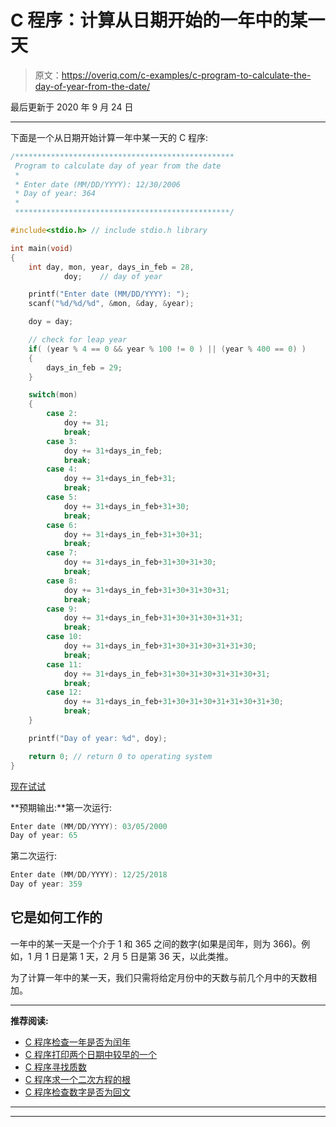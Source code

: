 # C 程序：计算从日期开始的一年中的某一天

> 原文：<https://overiq.com/c-examples/c-program-to-calculate-the-day-of-year-from-the-date/>

最后更新于 2020 年 9 月 24 日

* * *

下面是一个从日期开始计算一年中某一天的 C 程序:

```c
/*************************************************
 Program to calculate day of year from the date
 * 
 * Enter date (MM/DD/YYYY): 12/30/2006
 * Day of year: 364
 *  
 ************************************************/

#include<stdio.h> // include stdio.h library

int main(void)
{
    int day, mon, year, days_in_feb = 28, 
            doy;    // day of year

    printf("Enter date (MM/DD/YYYY): ");
    scanf("%d/%d/%d", &mon, &day, &year);

    doy = day;

    // check for leap year
    if( (year % 4 == 0 && year % 100 != 0 ) || (year % 400 == 0) )
    {
        days_in_feb = 29;
    }

    switch(mon)
    {
        case 2:
            doy += 31;
            break;
        case 3:
            doy += 31+days_in_feb;
            break;
        case 4:
            doy += 31+days_in_feb+31;
            break;
        case 5:
            doy += 31+days_in_feb+31+30;
            break;
        case 6:
            doy += 31+days_in_feb+31+30+31;
            break;
        case 7:
            doy += 31+days_in_feb+31+30+31+30;
            break;            
        case 8:
            doy += 31+days_in_feb+31+30+31+30+31;
            break;
        case 9:
            doy += 31+days_in_feb+31+30+31+30+31+31;
            break;
        case 10:
            doy += 31+days_in_feb+31+30+31+30+31+31+30;            
            break;            
        case 11:
            doy += 31+days_in_feb+31+30+31+30+31+31+30+31;            
            break;                        
        case 12:
            doy += 31+days_in_feb+31+30+31+30+31+31+30+31+30;            
            break;                                    
    }

    printf("Day of year: %d", doy);

    return 0; // return 0 to operating system
}

```

[现在试试](https://overiq.com/c-online-compiler/oyN/)

**预期输出:**第一次运行:

```c
Enter date (MM/DD/YYYY): 03/05/2000
Day of year: 65

```

第二次运行:

```c
Enter date (MM/DD/YYYY): 12/25/2018
Day of year: 359

```

## 它是如何工作的

一年中的某一天是一个介于 1 和 365 之间的数字(如果是闰年，则为 366)。例如，1 月 1 日是第 1 天，2 月 5 日是第 36 天，以此类推。

为了计算一年中的某一天，我们只需将给定月份中的天数与前几个月中的天数相加。

* * *

**推荐阅读:**

*   [C 程序检查一年是否为闰年](/c-examples/c-program-to-check-whether-a-year-is-a-leap-year/)
*   [C 程序打印两个日期中较早的一个](/c-examples/c-program-to-print-the-earlier-of-the-two-dates/)
*   [C 程序寻找质数](/c-examples/c-program-to-find-prime-numbers/)
*   [C 程序求一个二次方程的根](/c-examples/c-program-to-find-the-roots-of-a-quadratic-equation/)
*   [C 程序检查数字是否为回文](/c-examples/c-program-to-check-whether-the-number-is-a-palindrome/)

* * *

* * *